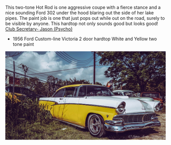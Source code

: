 This two-tone Hot Rod is one aggressive coupe with a fierce stance and a nice sounding Ford 302 under the hood blaring out the side of her lake pipes. The paint job is one that just pops out while out on the road, surely to be visible by anyone. This hardtop not only sounds good but looks good! [Club Secretary- Jason (Psycho)](../members/Club%20Secretary-%20Jason%20(Psycho).md)


* 1956 Ford Custom-line Victoria 2 door hardtop White and Yellow two tone paint 


![Pyscho's Ride](../assets/Pyscho's%20Ride.JPEG)


